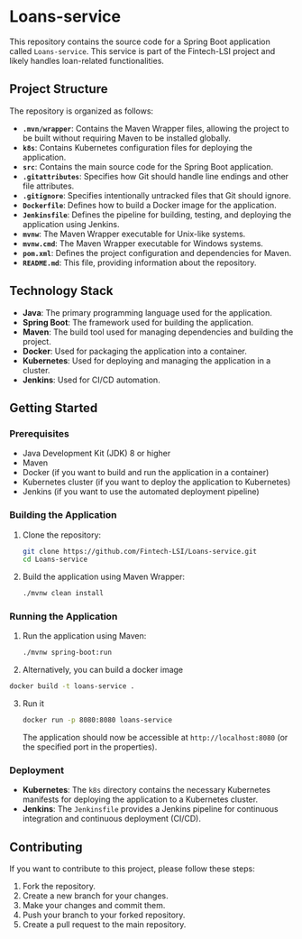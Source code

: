 # Loans-service

This repository contains the source code for a Spring Boot application called `Loans-service`. This service is part of the Fintech-LSI project and likely handles loan-related functionalities.

## Project Structure

The repository is organized as follows:

- **`.mvn/wrapper`**: Contains the Maven Wrapper files, allowing the project to be built without requiring Maven to be installed globally.
- **`k8s`**: Contains Kubernetes configuration files for deploying the application.
- **`src`**: Contains the main source code for the Spring Boot application.
- **`.gitattributes`**: Specifies how Git should handle line endings and other file attributes.
- **`.gitignore`**: Specifies intentionally untracked files that Git should ignore.
- **`Dockerfile`**: Defines how to build a Docker image for the application.
- **`Jenkinsfile`**: Defines the pipeline for building, testing, and deploying the application using Jenkins.
- **`mvnw`**: The Maven Wrapper executable for Unix-like systems.
- **`mvnw.cmd`**: The Maven Wrapper executable for Windows systems.
- **`pom.xml`**: Defines the project configuration and dependencies for Maven.
- **`README.md`**: This file, providing information about the repository.

## Technology Stack

- **Java**: The primary programming language used for the application.
- **Spring Boot**: The framework used for building the application.
- **Maven**: The build tool used for managing dependencies and building the project.
- **Docker**: Used for packaging the application into a container.
- **Kubernetes**: Used for deploying and managing the application in a cluster.
- **Jenkins**: Used for CI/CD automation.

## Getting Started

### Prerequisites

- Java Development Kit (JDK) 8 or higher
- Maven
- Docker (if you want to build and run the application in a container)
- Kubernetes cluster (if you want to deploy the application to Kubernetes)
- Jenkins (if you want to use the automated deployment pipeline)

### Building the Application

1. Clone the repository:

   ```bash
   git clone https://github.com/Fintech-LSI/Loans-service.git
   cd Loans-service
   ```

2. Build the application using Maven Wrapper:

   ```bash
   ./mvnw clean install
   ```

### Running the Application

1. Run the application using Maven:

   ```bash
   ./mvnw spring-boot:run
   ```

2.  Alternatively, you can build a docker image

   ```bash
   docker build -t loans-service .
   ```
3. Run it
   ```bash
   docker run -p 8080:8080 loans-service
   ```
   The application should now be accessible at `http://localhost:8080` (or the specified port in the properties).


### Deployment

- **Kubernetes**: The `k8s` directory contains the necessary Kubernetes manifests for deploying the application to a Kubernetes cluster.
- **Jenkins**: The `Jenkinsfile` provides a Jenkins pipeline for continuous integration and continuous deployment (CI/CD).

## Contributing

If you want to contribute to this project, please follow these steps:

1. Fork the repository.
2. Create a new branch for your changes.
3. Make your changes and commit them.
4. Push your branch to your forked repository.
5. Create a pull request to the main repository.
